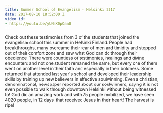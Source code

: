 ```yaml
---
title: Summer School of Evangelism - Helsinki 2017
date: 2017-08-10 18:52:00 Z
video_id:
- https://youtu.be/yUNrX0pOan0
---
```


Check out these testimonies from 3 of the students that joined the evangelism school this summer in Helsinki Finland.
People had breakthroughs, many overcame their fear of men and timidity and stepped out of their comfort zone and saw what God can do through their obedience.
There were countless of testimonies, healings and divine encounters and not one student remained the same, but every one of them went on another level in their faith and especially in their boldness.
Some returned that attended last year's school and developed their leadership skills by training up new believers in effective soulwinning.
Even a christian, denominational, newspaper reported about our soulwinners, saying it is not even possible to walk through downtown Helsinki without being witnessed to!
God did an amazing work and with 75 people mobilized, we have seen 4020 people, in 12 days, that received Jesus in their heart!
The harvest is ripe!